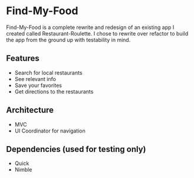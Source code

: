 # Find-My-Food
Find-My-Food is a complete rewrite and redesign of an existing app I created called Restaurant-Roulette. I chose to rewrite over refactor to build the app from the ground up with testability in mind. 

## Features
* Search for local restaurants
* See relevant info
* Save your favorites 
* Get directions to the restaurants

## Architecture
* MVC 
* UI Coordinator for navigation 

## Dependencies (used for testing only)
* Quick
* Nimble
